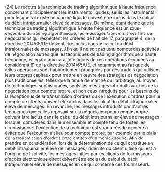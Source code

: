 (24) Le recours à la technique de trading algorithmique à haute fréquence concernant principalement les instruments liquides, seuls les instruments pour lesquels il existe un marché liquide doivent être inclus dans le calcul du débit intrajournalier élevé de messages. De même, étant donné que la technique de trading algorithmique à haute fréquence est un sous-ensemble du trading algorithmique, les messages transmis à des fins de négociations qui respectent les critères de l'article 17, paragraphe 4, de la directive 2014/65/UE doivent être inclus dans le calcul du débit intrajournalier de messages. Afin qu'il ne soit pas tenu compte des activités de négociation autres que les techniques de trading algorithmique à haute fréquence, eu égard aux caractéristiques de ces opérations énoncées au considérant 61 de la directive 2014/65/UE, et notamment au fait que de telles opérations sont habituellement pratiquées par des traders qui utilisent leurs propres capitaux pour mettre en œuvre des stratégies de négociation plus traditionnelles, telles que la tenue de marché ou l'arbitrage, au moyen de technologies sophistiquées, seuls les messages introduits aux fins de la négociation pour compte propre, et non ceux introduits pour les besoins de la réception et de la transmission d'ordres ou de l'exécution d'ordres pour le compte de clients, doivent être inclus dans le calcul du débit intrajournalier élevé de messages. En revanche, les messages introduits par d'autres techniques que celles reposant sur la négociation pour compte propre doivent être inclus dans le calcul du débit intrajournalier élevé de messages lorsque, considérés dans leur ensemble et compte tenu de toutes les circonstances, l'exécution de la technique est structurée de manière à éviter que l'exécution ait lieu pour compte propre, par exemple par le biais de la transmission d'ordres entre entités d'un même groupe. Afin de prendre en considération, lors de la détermination de ce qui constitue un débit intrajournalier élevé de messages, l'identité du client ultime qui est à l'origine de l'activité, les messages initiés par les clients de fournisseurs d'accès électronique direct doivent être exclus du calcul du débit intrajournalier élevé de messages en ce qui concerne ces fournisseurs.